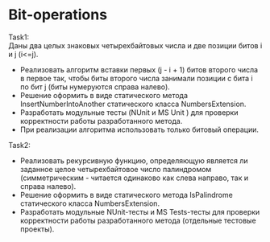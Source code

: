 # Bit-operations
 
Task1:     
  Даны два целых знаковых четырехбайтовых числа и две позиции битов i и j (i<=j).
- Реализовать алгоритм вставки первых (j - i + 1) битов второго числа в первое так, чтобы биты второго числа занимали позиции с бита i по бит j (биты нумеруются справа налево).
- Решение оформить в виде статического метода InsertNumberIntoAnother статического класса NumbersExtension.
- Разработать модульные тесты (NUnit и MS Unit ) для проверки корректности работы разработанного метода.
- При реализации алгоритма использовать только битовый операции.

Task2: 
- Реализовать  рекурсивную функцию, определяющую является ли заданное целое четырехбайтовое число палиндромом (симметрическим - читается одинаково как слева направо, так и справа налево).
- Решение оформить в виде статического метода IsPalindrome статического класса NumbersExtension.
- Разработать модульные NUnit-тесты и MS Tests-тесты для проверки корректности работы разработанного метода (отдельные тестовые проекты).
